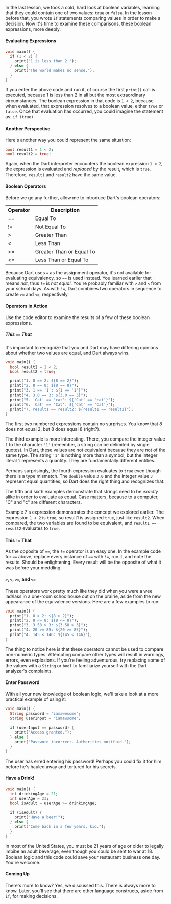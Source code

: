 In the last lesson, we took a cold, hard look at boolean variables, learning that they could contain one of two values: `true` or `false`. In the lesson before that, you wrote `if` statements comparing values in order to make a decision. Now it's time to examine these comparisons, these boolean expressions, more deeply.

#### Evaluating Expressions

```dart
void main() {
  if (1 < 2) {
    print("1 is less than 2.");
  } else {
    print("The world makes no sense.");
  }
}
```

If you enter the above code and run it, of course the first `print()` call is executed, because 1 is less than 2 in all but the most extraordinary circumstances. The boolean expression in that code is `1 < 2`, because when evaluated, that expression resolves to a boolean value, either `true` or `false`. Once that evaluation has occurred, you could imagine the statement as: `if (true)`.

#### Another Perspective
Here's another way you could represent the same situation:

```dart
bool result1 = 1 < 2;
bool result2 = true;
```

Again, when the Dart interpreter encounters the boolean expression `1 < 2`, the expression is evaluated and _replaced by_ the result, which is `true`. Therefore, `result1` and `result2` have the same value.

#### Boolean Operators
Before we go any further, allow me to introduce Dart's boolean operators:

<table>
  <tr>
    <th>Operator</th>
    <th>Description</th>
  </tr>
  <tr>
    <td>==</td>
    <td>Equal To</td>
  </tr>
  <tr>
    <td>!=</td>
    <td>Not Equal To</td>
  </tr>
  <tr>
    <td>&gt;</td>
    <td>Greater Than</td>
  </tr>
  <tr>
    <td>&lt;</td>
    <td>Less Than</td>
  </tr>
  <tr>
    <td>&gt;=</td>
    <td>Greater Than or Equal To</td>
  </tr>
  <tr>
    <td>&lt;=</td>
    <td>Less Than or Equal To</td>
  </tr>
</table>

Because Dart uses `=` as the assignment operator, it's not available for evaluating equivalency, so `==` is used instead. You learned earlier that `!` means _not_, thus `!=` is _not equal_. You're probably familiar with `>` and `<` from your school days. As with `!=`, Dart combines two operators in sequence to create `>=` and `<=`, respectively.

#### Operators in Action
Use the code editor to examine the results of a few of these boolean expressions.

##### This `==` That
It's important to recognize that you and Dart may have differing opinions about whether two values are equal, and Dart always wins.

```dart
void main() {
  bool result1 = 1 < 2;
  bool result2 = true;

  print("1. 8 == 2: ${8 == 2}");
  print("2. 8 == 8: ${8 == 8}");
  print("3. 1 == '1': ${1 == '1'}");
  print("4. 3.0 == 3: ${3.0 == 3}");
  print("5. 'Cat' == 'cat': ${'Cat' == 'cat'}");
  print("6. 'Cat' == 'Cat': ${'Cat' == 'Cat'}");
  print("7. result1 == result2: ${result1 == result2}");
}
```

The first two numbered expressions contain no surprises. You know that 8 does not equal 2, but 8 does equal 8 (right?).

The third example is more interesting. There, you compare the integer value `1` to the character `'1'` (remember, a string can be delimited by single quotes). In Dart, these values are not equivalent because they are not of the same type. The string `'1'` is nothing more than a symbol, but the integer literal `1` represents a quantity. They are fundamentally different entities.

Perhaps surprisingly, the fourth expression evaluates to `true` even though there is a type mismatch. The `double` value `3.0` and the integer value `3` represent equal quantities, so Dart does the right thing and recognizes that.

The fifth and sixth examples demonstrate that strings need to be *exactly* alike in order to evaluate as equal. Case matters, because to a computer, "C" and "c" are different characters.

Example 7's expression demonstrates the concept we explored earlier. The expression `1 < 2` is `true`, so result1 is assigned `true`, just like `result2`. When compared, the two variables are found to be equivalent, and `result1 == result2` evaluates to `true`.

#### This `!=` That
As the opposite of `==`, the `!=` operator is an easy one. In the example code for `==` above, replace every instance of `==` with `!=`, run it, and note the results. Should be enlightening. Every result will be the opposite of what it was before your meddling.

#### `>`,  `<`, `>=`, and `<=`
These operators work pretty much like they did when you were a wee lad/lass in a one-room schoolhouse out on the prairie, aside from the new appearance of the equivalence versions. Here are a few examples to run:

```dart
void main() {
  print("1. 8 > 2: ${8 > 2}");
  print("2. 8 <= 8: ${8 <= 8}");
  print("3. 3.58 > 3: ${3.58 > 3}");
  print("4. 20 >= 85: ${20 >= 85}");
  print("4. 145 < 146: ${145 < 146}");
}
```

The thing to notice here is that these operators cannot be used to compare non-numeric types. Attempting compare other types will result in warnings, errors, even explosions. If you're feeling adventurous, try replacing some of the values with a `String` or `bool` to familiarize yourself with the Dart analyzer's complaints.

#### Enter Password
With all your new knowledge of boolean logic, we'll take a look at a more practical example of using it:

```dart
void main() {
  String password = "iamawesome";
  String userInput = "iamawsome";
  
  if (userInput == password) {
    print("Access granted.");
  } else {
    print("Password incorrect. Authorities notified.");
  }
}
```

The user has erred entering his password! Perhaps you could fix it for him before he's hauled away and tortured for his secrets.

#### Have a Drink!

```dart
void main() {
  int drinkingAge = 21;
  int userAge = 23;
  bool isAdult = userAge >= drinkingAge;

  if (isAdult) {
    print("Have a beer!");
  } else {
    print("Come back in a few years, kid.");
  }
}
```

In most of the United States, you must be 21 years of age or older to legally imbibe an adult beverage, even though you could be sent to war at 18. Boolean logic and this code could save your restaurant business one day. You're welcome.

#### Coming Up
There's more to know? Yes, we discussed this. There is always more to know. Later, you'll see that there are other language constructs, aside from `if`, for making decisions.
